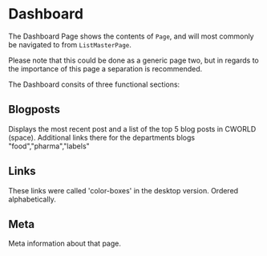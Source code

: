 # Dashboard

The Dashboard Page shows the contents of `Page`, and will most commonly be navigated to from `ListMasterPage`.

Please note that this could be done as a generic page two, but in regards to the importance of this page a separation is recommended.

The Dashboard consits of three functional sections:

## Blogposts

Displays the most recent post and a list of the top 5 blog posts in CWORLD (space).
Additional links there for the departments blogs "food","pharma","labels"

## Links

These links were called 'color-boxes' in the desktop version. Ordered alphabetically.

## Meta

Meta information about that page. 